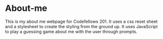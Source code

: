 # About-me

This is my about me webpage for Codefellows 201. It uses a css reset sheet and a stylesheet to create the styling from the ground up. It uses JavaScript to play a guessing game about me with the user through prompts.
